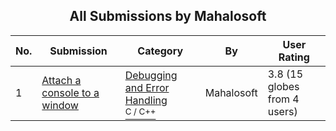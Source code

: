 ﻿<div align="center">

## All Submissions by Mahalosoft

</div>

No.  | Submission | Category | By   | User Rating
---- | ---------- | -------- | ---- | -----------
1 | [Attach a console to a window<br />](https://github.com/Planet-Source-Code/mahalosoft-attach-a-console-to-a-window__3-4971) | [Debugging and Error Handling<br /><sup>C / C++</sup>](../ByCategory/debugging-and-error-handling__3-6.md) | Mahalosoft | 3.8 (15 globes from 4 users)
